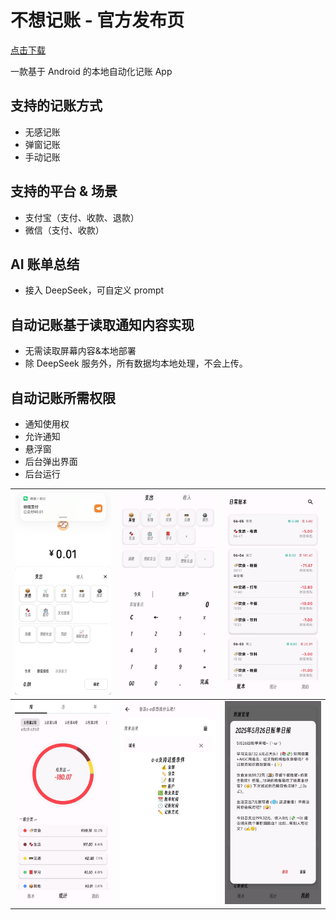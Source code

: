 # 不想记账 - 官方发布页

[点击下载](https://gitee.com/xhh425/o-o-app-update/releases/download/v1.0.7/不想记账_v1.0.7.apk)

一款基于 Android 的本地自动化记账 App

## 支持的记账方式

- 无感记账
- 弹窗记账
- 手动记账

## 支持的平台 & 场景

- 支付宝（支付、收款、退款）
- 微信（支付、收款）

## AI 账单总结

- 接入 DeepSeek，可自定义 prompt

## 自动记账基于读取通知内容实现

- 无需读取屏幕内容&本地部署
- 除 DeepSeek 服务外，所有数据均本地处理，不会上传。

## 自动记账所需权限

- 通知使用权
- 允许通知
- 悬浮窗
- 后台弹出界面
- 后台运行

| ![弹窗记账页面](./img/不想记账/弹窗记账页面.jpg) | ![手动记账页面](./img/不想记账/手动记账页面.jpg) | ![账单页面](./img/不想记账/账单页面.jpg) |
| ------------------------------------------------- | ------------------------------------------------- | ----------------------------------------- |
| ![统计页面](./img/不想记账/统计页面.jpg)         | ![检索页面](./img/不想记账/检索页面.jpg)         | ![报告页面](./img/不想记账/报告页面.jpg) |


